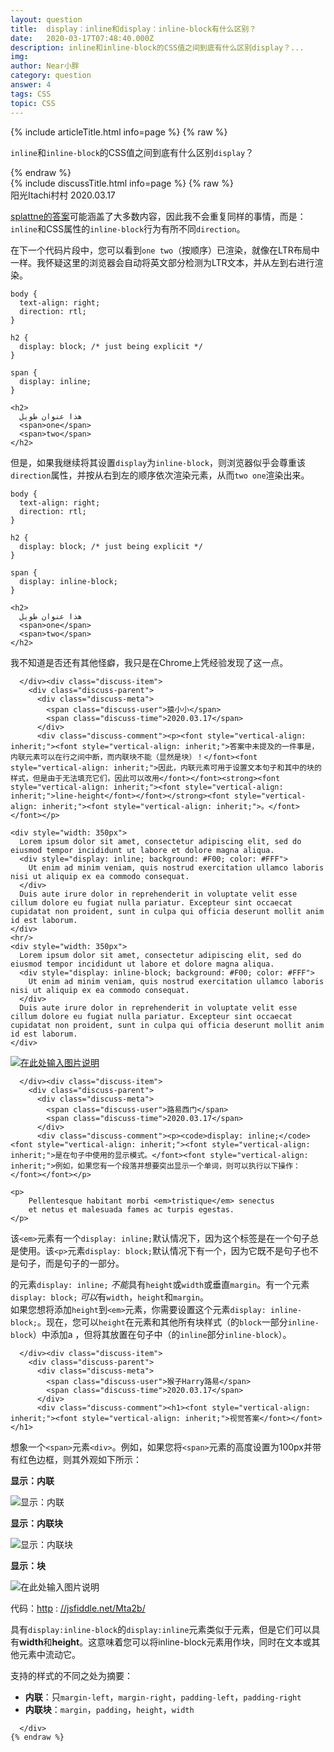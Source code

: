 ```yaml
---
layout: question
title:  display：inline和display：inline-block有什么区别？
date:   2020-03-17T07:48:40.000Z
description: inline和inline-block的CSS值之间到底有什么区别display？...
img: 
author: Near小胖
category: question
answer: 4
tags: CSS
topic: CSS
---
```

<div class="article-root">
  <div class="article">
    {% include articleTitle.html info=page %}
    {% raw %}
    <div class="article-content"><p><font style="vertical-align: inherit;"></font><code>inline</code><font style="vertical-align: inherit;"><font style="vertical-align: inherit;">和</font></font><code>inline-block</code><font style="vertical-align: inherit;"><font style="vertical-align: inherit;">的CSS值</font><font style="vertical-align: inherit;">之间到底有什么区别</font></font><code>display</code><font style="vertical-align: inherit;"><font style="vertical-align: inherit;">？</font></font></p></div>
    {% endraw %}
  </div>

  <div class="discuss-wrapper">
    {% include discussTitle.html info=page %}
    {% raw %}
    <div class="discuss-item">
        <div class="discuss-parent">
          <div class="discuss-meta">
            <span class="discuss-user">阳光Itachi村村</span>
            <span class="discuss-time">2020.03.17</span>
          </div>
          <div class="discuss-comment"><p><a href="https://stackoverflow.com/a/14033814/2164304"><font style="vertical-align: inherit;"><font style="vertical-align: inherit;">splattne的答案</font></font></a><font style="vertical-align: inherit;"><font style="vertical-align: inherit;">可能涵盖了大多数内容，因此我不会重复同样的事情，而是：</font></font><code>inline</code><font style="vertical-align: inherit;"><font style="vertical-align: inherit;">和</font><font style="vertical-align: inherit;">CSS属性的</font></font><code>inline-block</code><font style="vertical-align: inherit;"><font style="vertical-align: inherit;">行为有所不同</font></font><code>direction</code><font style="vertical-align: inherit;"><font style="vertical-align: inherit;">。</font></font></p>

<p><font style="vertical-align: inherit;"><font style="vertical-align: inherit;">在下一个代码片段中，您可以看到</font></font><code>one two</code><font style="vertical-align: inherit;"><font style="vertical-align: inherit;">（按顺序）已渲染，就像在LTR布局中一样。</font><font style="vertical-align: inherit;">我怀疑这里的浏览器会自动将英文部分检测为LTR文本，并从左到右进行渲染。</font></font></p>

<p></p><div class="snippet" data-lang="js" data-hide="false" data-console="true" data-babel="false">
<div class="snippet-code">
<pre class="snippet-code-css lang-css prettyprint-override"><code>body {<font></font>
  text-align: right;<font></font>
  direction: rtl;<font></font>
}<font></font>
<font></font>
h2 {<font></font>
  display: block; /* just being explicit */<font></font>
}<font></font>
<font></font>
span {<font></font>
  display: inline;<font></font>
}</code></pre>
<pre class="snippet-code-html lang-html prettyprint-override"><code>&lt;h2&gt;<font></font>
  هذا عنوان طويل<font></font>
  &lt;span&gt;one&lt;/span&gt;<font></font>
  &lt;span&gt;two&lt;/span&gt;<font></font>
&lt;/h2&gt;</code></pre>
</div>
</div>
<p></p>

<p><font style="vertical-align: inherit;"><font style="vertical-align: inherit;">但是，如果我继续将其设置</font></font><code>display</code><font style="vertical-align: inherit;"><font style="vertical-align: inherit;">为</font></font><code>inline-block</code><font style="vertical-align: inherit;"><font style="vertical-align: inherit;">，则浏览器似乎会尊重该</font></font><code>direction</code><font style="vertical-align: inherit;"><font style="vertical-align: inherit;">属性，并按从右到左的顺序依次渲染元素，从而</font></font><code>two one</code><font style="vertical-align: inherit;"><font style="vertical-align: inherit;">渲染出来。</font></font></p>

<p></p><div class="snippet" data-lang="js" data-hide="false" data-console="true" data-babel="false">
<div class="snippet-code">
<pre class="snippet-code-css lang-css prettyprint-override"><code>body {<font></font>
  text-align: right;<font></font>
  direction: rtl;<font></font>
}<font></font>
<font></font>
h2 {<font></font>
  display: block; /* just being explicit */<font></font>
}<font></font>
<font></font>
span {<font></font>
  display: inline-block;<font></font>
}</code></pre>
<pre class="snippet-code-html lang-html prettyprint-override"><code>&lt;h2&gt;<font></font>
  هذا عنوان طويل<font></font>
  &lt;span&gt;one&lt;/span&gt;<font></font>
  &lt;span&gt;two&lt;/span&gt;<font></font>
&lt;/h2&gt;</code></pre>
</div>
</div>
<p></p>

<p><font style="vertical-align: inherit;"><font style="vertical-align: inherit;">我不知道是否还有其他怪癖，我只是在Chrome上凭经验发现了这一点。</font></font></p></div>
        </div>
        
      </div><div class="discuss-item">
        <div class="discuss-parent">
          <div class="discuss-meta">
            <span class="discuss-user">猿小小</span>
            <span class="discuss-time">2020.03.17</span>
          </div>
          <div class="discuss-comment"><p><font style="vertical-align: inherit;"><font style="vertical-align: inherit;">答案中未提及的一件事是，内联元素可以在行之间中断，而内联块不能（显然是块）！</font><font style="vertical-align: inherit;">因此，内联元素可用于设置文本句子和其中的块的样式，但是由于无法填充它们，因此可以改用</font></font><strong><font style="vertical-align: inherit;"><font style="vertical-align: inherit;">line-height</font></font></strong><font style="vertical-align: inherit;"><font style="vertical-align: inherit;">。</font></font></p>

<p></p><div class="snippet" data-lang="js" data-hide="false" data-console="true" data-babel="false">
<div class="snippet-code">
<pre class="snippet-code-html lang-html prettyprint-override"><code>&lt;div style="width: 350px"&gt;<font></font>
  Lorem ipsum dolor sit amet, consectetur adipiscing elit, sed do eiusmod tempor incididunt ut labore et dolore magna aliqua.<font></font>
  &lt;div style="display: inline; background: #F00; color: #FFF"&gt;<font></font>
    Ut enim ad minim veniam, quis nostrud exercitation ullamco laboris nisi ut aliquip ex ea commodo consequat.<font></font>
  &lt;/div&gt;<font></font>
  Duis aute irure dolor in reprehenderit in voluptate velit esse cillum dolore eu fugiat nulla pariatur. Excepteur sint occaecat cupidatat non proident, sunt in culpa qui officia deserunt mollit anim id est laborum.<font></font>
&lt;/div&gt;<font></font>
&lt;hr/&gt;<font></font>
&lt;div style="width: 350px"&gt;<font></font>
  Lorem ipsum dolor sit amet, consectetur adipiscing elit, sed do eiusmod tempor incididunt ut labore et dolore magna aliqua.<font></font>
  &lt;div style="display: inline-block; background: #F00; color: #FFF"&gt;<font></font>
    Ut enim ad minim veniam, quis nostrud exercitation ullamco laboris nisi ut aliquip ex ea commodo consequat.<font></font>
  &lt;/div&gt;<font></font>
  Duis aute irure dolor in reprehenderit in voluptate velit esse cillum dolore eu fugiat nulla pariatur. Excepteur sint occaecat cupidatat non proident, sunt in culpa qui officia deserunt mollit anim id est laborum.<font></font>
&lt;/div&gt;</code></pre>
</div>
</div>
<p></p>

<p><a href="https://i.stack.imgur.com/xXdn3.png" rel="nofollow noreferrer"><img src="https://i.stack.imgur.com/xXdn3.png" alt="在此处输入图片说明"></a></p></div>
        </div>
        
      </div><div class="discuss-item">
        <div class="discuss-parent">
          <div class="discuss-meta">
            <span class="discuss-user">路易西门</span>
            <span class="discuss-time">2020.03.17</span>
          </div>
          <div class="discuss-comment"><p><code>display: inline;</code><font style="vertical-align: inherit;"><font style="vertical-align: inherit;">是在句子中使用的显示模式。</font><font style="vertical-align: inherit;">例如，如果您有一个段落并想要突出显示一个单词，则可以执行以下操作：</font></font></p>

<pre><code>&lt;p&gt;<font></font>
    Pellentesque habitant morbi &lt;em&gt;tristique&lt;/em&gt; senectus<font></font>
    et netus et malesuada fames ac turpis egestas.<font></font>
&lt;/p&gt;<font></font>
</code></pre>

<p><font style="vertical-align: inherit;"><font style="vertical-align: inherit;">该</font></font><code>&lt;em&gt;</code><font style="vertical-align: inherit;"><font style="vertical-align: inherit;">元素有一个</font></font><code>display: inline;</code><font style="vertical-align: inherit;"><font style="vertical-align: inherit;">默认情况下，因为这个标签是在一个句子总是使用。</font><font style="vertical-align: inherit;">该</font></font><code>&lt;p&gt;</code><font style="vertical-align: inherit;"><font style="vertical-align: inherit;">元素</font></font><code>display: block;</code><font style="vertical-align: inherit;"><font style="vertical-align: inherit;">默认情况下</font><font style="vertical-align: inherit;">有一个</font><font style="vertical-align: inherit;">，因为它既不是句子也不是句子，而是句子的一部分。</font></font></p>

<p><font style="vertical-align: inherit;"><font style="vertical-align: inherit;">的元素</font></font><code>display: inline;</code> <em><font style="vertical-align: inherit;"><font style="vertical-align: inherit;">不能</font></font></em><font style="vertical-align: inherit;"><font style="vertical-align: inherit;">具有</font></font><code>height</code><font style="vertical-align: inherit;"><font style="vertical-align: inherit;">或</font></font><code>width</code><font style="vertical-align: inherit;"><font style="vertical-align: inherit;">或垂直</font></font><code>margin</code><font style="vertical-align: inherit;"><font style="vertical-align: inherit;">。</font><font style="vertical-align: inherit;">有一个元素</font></font><code>display: block;</code> <em><font style="vertical-align: inherit;"><font style="vertical-align: inherit;">可以</font></font></em><font style="vertical-align: inherit;"><font style="vertical-align: inherit;">有</font></font><code>width</code><font style="vertical-align: inherit;"><font style="vertical-align: inherit;">，</font></font><code>height</code><font style="vertical-align: inherit;"><font style="vertical-align: inherit;">和</font></font><code>margin</code><font style="vertical-align: inherit;"><font style="vertical-align: inherit;">。</font></font><br><font style="vertical-align: inherit;"><font style="vertical-align: inherit;">
如果您想将添加</font></font><code>height</code><font style="vertical-align: inherit;"><font style="vertical-align: inherit;">到</font></font><code>&lt;em&gt;</code><font style="vertical-align: inherit;"><font style="vertical-align: inherit;">元素，你需要设置这个元素</font></font><code>display: inline-block;</code><font style="vertical-align: inherit;"><font style="vertical-align: inherit;">。</font><font style="vertical-align: inherit;">现在，您可以</font></font><code>height</code><font style="vertical-align: inherit;"><font style="vertical-align: inherit;">在元素和其他所有块样式（的</font></font><code>block</code><font style="vertical-align: inherit;"><font style="vertical-align: inherit;">一部分</font></font><code>inline-block</code><font style="vertical-align: inherit;"><font style="vertical-align: inherit;">）中</font><font style="vertical-align: inherit;">添加a </font><font style="vertical-align: inherit;">，但将其放置在句子中（的</font></font><code>inline</code><font style="vertical-align: inherit;"><font style="vertical-align: inherit;">部分</font></font><code>inline-block</code><font style="vertical-align: inherit;"><font style="vertical-align: inherit;">）。</font></font></p></div>
        </div>
        
      </div><div class="discuss-item">
        <div class="discuss-parent">
          <div class="discuss-meta">
            <span class="discuss-user">猴子Harry路易</span>
            <span class="discuss-time">2020.03.17</span>
          </div>
          <div class="discuss-comment"><h1><font style="vertical-align: inherit;"><font style="vertical-align: inherit;">视觉答案</font></font></h1>

<p><font style="vertical-align: inherit;"><font style="vertical-align: inherit;">想象一个</font></font><code>&lt;span&gt;</code><font style="vertical-align: inherit;"><font style="vertical-align: inherit;">元素</font></font><code>&lt;div&gt;</code><font style="vertical-align: inherit;"><font style="vertical-align: inherit;">。</font><font style="vertical-align: inherit;">例如，如果您将</font></font><code>&lt;span&gt;</code><font style="vertical-align: inherit;"><font style="vertical-align: inherit;">元素的高度设置为100px并带有红色边框，则其外观如下所示：</font></font></p>

<p><strong><font style="vertical-align: inherit;"><font style="vertical-align: inherit;">显示：内联</font></font></strong></p>

<p><img src="https://i.stack.imgur.com/Emf0B.png" alt="显示：内联"></p>

<p><strong><font style="vertical-align: inherit;"><font style="vertical-align: inherit;">显示：内联块</font></font></strong></p>

<p><img src="https://i.stack.imgur.com/1vbks.png" alt="显示：内联块"></p>

<p><strong><font style="vertical-align: inherit;"><font style="vertical-align: inherit;">显示：块</font></font></strong></p>

<p><img src="https://i.stack.imgur.com/IPf9Q.png" alt="在此处输入图片说明"></p>

<p><font style="vertical-align: inherit;"><font style="vertical-align: inherit;">代码：</font><a href="http://jsfiddle.net/Mta2b/" rel="noreferrer"><font style="vertical-align: inherit;">http</font></a><font style="vertical-align: inherit;"> : </font></font><a href="http://jsfiddle.net/Mta2b/" rel="noreferrer"><font style="vertical-align: inherit;"><font style="vertical-align: inherit;">//jsfiddle.net/Mta2b/</font></font></a></p>

<p><font style="vertical-align: inherit;"><font style="vertical-align: inherit;">具有</font></font><code>display:inline-block</code><font style="vertical-align: inherit;"><font style="vertical-align: inherit;">的</font></font><code>display:inline</code><font style="vertical-align: inherit;"><font style="vertical-align: inherit;">元素</font><font style="vertical-align: inherit;">类似于</font><font style="vertical-align: inherit;">元素，但是它们可以具有</font></font><strong><font style="vertical-align: inherit;"><font style="vertical-align: inherit;">width</font></font></strong><font style="vertical-align: inherit;"><font style="vertical-align: inherit;">和</font></font><strong><font style="vertical-align: inherit;"><font style="vertical-align: inherit;">height</font></font></strong><font style="vertical-align: inherit;"><font style="vertical-align: inherit;">。</font><font style="vertical-align: inherit;">这意味着您可以将inline-block元素用作块，同时在文本或其他元素中流动它。</font></font></p>

<p><font style="vertical-align: inherit;"><font style="vertical-align: inherit;">支持的样式的不同之处为摘要：</font></font></p>

<ul>
<li><strong><font style="vertical-align: inherit;"><font style="vertical-align: inherit;">内联</font></font></strong><font style="vertical-align: inherit;"><font style="vertical-align: inherit;">：只</font></font><code>margin-left</code><font style="vertical-align: inherit;"><font style="vertical-align: inherit;">，</font></font><code>margin-right</code><font style="vertical-align: inherit;"><font style="vertical-align: inherit;">，</font></font><code>padding-left</code><font style="vertical-align: inherit;"><font style="vertical-align: inherit;">，</font></font><code>padding-right</code></li>
<li><strong><font style="vertical-align: inherit;"><font style="vertical-align: inherit;">内联块</font></font></strong><font style="vertical-align: inherit;"><font style="vertical-align: inherit;">：</font></font><code>margin</code><font style="vertical-align: inherit;"><font style="vertical-align: inherit;">，</font></font><code>padding</code><font style="vertical-align: inherit;"><font style="vertical-align: inherit;">，</font></font><code>height</code><font style="vertical-align: inherit;"><font style="vertical-align: inherit;">，</font></font><code>width</code></li>
</ul></div>
        </div>
        
      </div>
    {% endraw %}
  </div>
<div>
